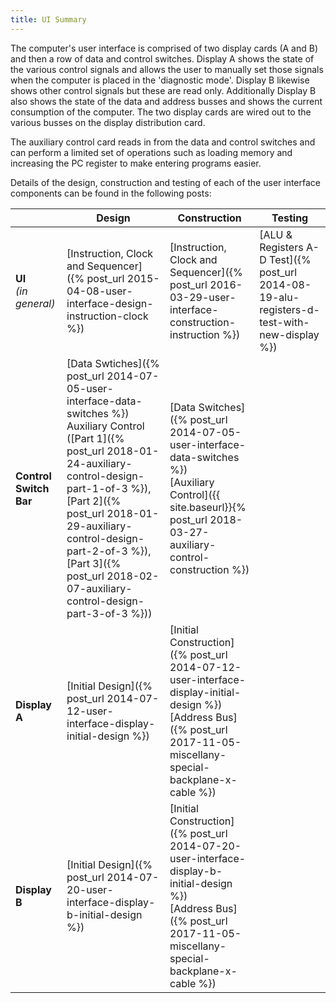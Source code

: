 ```yaml
---
title: UI Summary
---
```


The computer's user interface is comprised of two display cards (A and B) and then a row of data and control switches. Display A shows the state of the various control signals and allows the user to manually set those signals when the computer is placed in the 'diagnostic mode'. Display B likewise shows other control signals but these are read only. Additionally Display B also shows the state of the data and address busses and shows the current consumption of the computer. The two display cards are wired out to the various busses on the display distribution card.

The auxiliary control card reads in from the data and control switches and can perform a limited set of operations such as loading memory and increasing the PC register to make entering programs easier.

Details of the design, construction and testing of each of the user interface components can be found in the following posts:

| | Design | Construction | Testing |
|-|--------|--------------|---------|
| **UI**<br />*(in general)* | [Instruction, Clock and Sequencer]({% post_url 2015-04-08-user-interface-design-instruction-clock %}) | [Instruction, Clock and Sequencer]({% post_url 2016-03-29-user-interface-construction-instruction %}) | [ALU &amp; Registers A-D Test]({% post_url 2014-08-19-alu-registers-d-test-with-new-display %}) |
| **Control Switch Bar** | [Data Swtiches]({% post_url 2014-07-05-user-interface-data-switches %})<br />Auxiliary Control ([Part 1]({% post_url 2018-01-24-auxiliary-control-design-part-1-of-3 %}), [Part 2]({% post_url 2018-01-29-auxiliary-control-design-part-2-of-3 %}), [Part 3]({% post_url 2018-02-07-auxiliary-control-design-part-3-of-3 %})) | [Data Switches]({% post_url 2014-07-05-user-interface-data-switches %})<br />[Auxiliary Control]({{ site.baseurl}}{% post_url 2018-03-27-auxiliary-control-construction %}) | |
| **Display A** | [Initial Design]({% post_url 2014-07-12-user-interface-display-initial-design %}) | [Initial Construction]({% post_url 2014-07-12-user-interface-display-initial-design %})<br />[Address Bus]({% post_url 2017-11-05-miscellany-special-backplane-x-cable %}) | |
| **Display B** | [Initial Design]({% post_url 2014-07-20-user-interface-display-b-initial-design %}) | [Initial Construction]({% post_url 2014-07-20-user-interface-display-b-initial-design %})<br />[Address Bus]({% post_url 2017-11-05-miscellany-special-backplane-x-cable %}) | |
